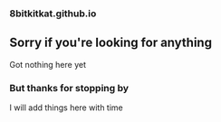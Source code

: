 ### 8bitkitkat.github.io

## Sorry if you're looking for anything 

Got nothing here yet

### But thanks for stopping by

I will add things here with time